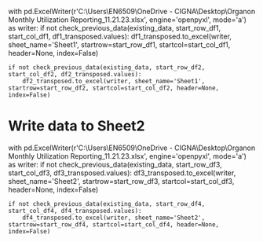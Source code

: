 with pd.ExcelWriter(r'C:\Users\EN6509\OneDrive - CIGNA\Desktop\Organon Monthly Utilization Reporting_11.21.23.xlsx', engine='openpyxl', mode='a') as writer:
    if not check_previous_data(existing_data, start_row_df1, start_col_df1, df1_transposed.values):
        df1_transposed.to_excel(writer, sheet_name='Sheet1', startrow=start_row_df1, startcol=start_col_df1, header=None, index=False)

    if not check_previous_data(existing_data, start_row_df2, start_col_df2, df2_transposed.values):
        df2_transposed.to_excel(writer, sheet_name='Sheet1', startrow=start_row_df2, startcol=start_col_df2, header=None, index=False)

# Write data to Sheet2
with pd.ExcelWriter(r'C:\Users\EN6509\OneDrive - CIGNA\Desktop\Organon Monthly Utilization Reporting_11.21.23.xlsx', engine='openpyxl', mode='a') as writer:
    if not check_previous_data(existing_data, start_row_df3, start_col_df3, df3_transposed.values):
        df3_transposed.to_excel(writer, sheet_name='Sheet2', startrow=start_row_df3, startcol=start_col_df3, header=None, index=False)

    if not check_previous_data(existing_data, start_row_df4, start_col_df4, df4_transposed.values):
        df4_transposed.to_excel(writer, sheet_name='Sheet2', startrow=start_row_df4, startcol=start_col_df4, header=None, index=False)
